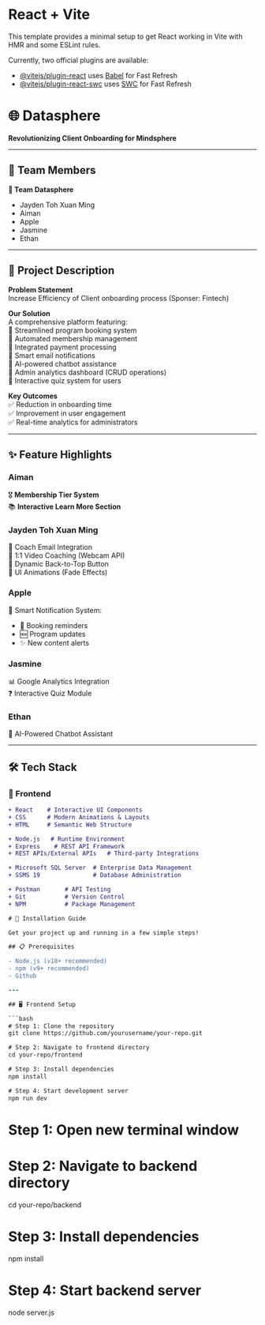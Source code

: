 # React + Vite

This template provides a minimal setup to get React working in Vite with HMR and some ESLint rules.

Currently, two official plugins are available:

- [@vitejs/plugin-react](https://github.com/vitejs/vite-plugin-react/blob/main/packages/plugin-react/README.md) uses [Babel](https://babeljs.io/) for Fast Refresh
- [@vitejs/plugin-react-swc](https://github.com/vitejs/vite-plugin-react-swc) uses [SWC](https://swc.rs/) for Fast Refresh

# 🌐 Datasphere

**Revolutionizing Client Onboarding for Mindsphere**

---

## 👥 Team Members

**🌟 Team Datasphere**

- Jayden Toh Xuan Ming
- Aiman
- Apple
- Jasmine
- Ethan

---

## 📌 Project Description

**Problem Statement**  
Increase Efficiency of Client onboarding process (Sponser: Fintech)

**Our Solution**  
A comprehensive platform featuring:  
🔹 Streamlined program booking system  
🔹 Automated membership management  
🔹 Integrated payment processing  
🔹 Smart email notifications  
🔹 AI-powered chatbot assistance  
🔹 Admin analytics dashboard (CRUD operations)  
🔹 Interactive quiz system for users

**Key Outcomes**  
✅ Reduction in onboarding time  
✅ Improvement in user engagement  
✅ Real-time analytics for administrators

---

## ✨ Feature Highlights

### Aiman

🎖️ **Membership Tier System**  
📚 **Interactive Learn More Section**

### Jayden Toh Xuan Ming

📧 Coach Email Integration  
📸 1:1 Video Coaching (Webcam API)  
🔼 Dynamic Back-to-Top Button  
🎥 UI Animations (Fade Effects)

### Apple

🔔 Smart Notification System:

- 📅 Booking reminders
- 🆕 Program updates
- ✨ New content alerts

### Jasmine

📊 Google Analytics Integration  
❓ Interactive Quiz Module

### Ethan

🤖 AI-Powered Chatbot Assistant

---

## 🛠️ Tech Stack

### 🎨 Frontend

````diff
+ React    # Interactive UI Components
+ CSS      # Modern Animations & Layouts
+ HTML     # Semantic Web Structure

+ Node.js   # Runtime Environment
+ Express    # REST API Framework
+ REST APIs/External APIs   # Third-party Integrations

+ Microsoft SQL Server  # Enterprise Data Management
+ SSMS 19               # Database Administration

+ Postman       # API Testing
+ Git           # Version Control
+ NPM           # Package Management

# 🚀 Installation Guide

Get your project up and running in a few simple steps!

## 📋 Prerequisites

- Node.js (v18+ recommended)
- npm (v9+ recommended)
- Github

---

## 🖥️ Frontend Setup

```bash
# Step 1: Clone the repository
git clone https://github.com/yourusername/your-repo.git

# Step 2: Navigate to frontend directory
cd your-repo/frontend

# Step 3: Install dependencies
npm install

# Step 4: Start development server
npm run dev
````

# Step 1: Open new terminal window

# Step 2: Navigate to backend directory

cd your-repo/backend

# Step 3: Install dependencies

npm install

# Step 4: Start backend server

node server.js
